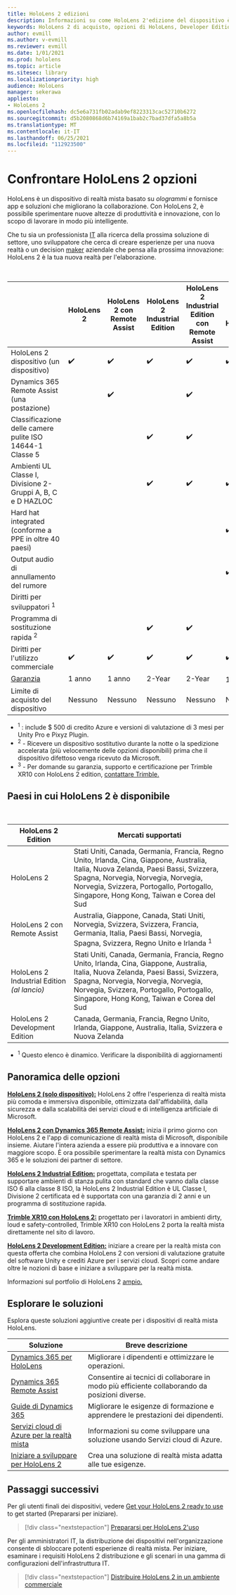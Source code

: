 ```yaml
---
title: HoloLens 2 edizioni
description: Informazioni su come HoloLens 2'edizione del dispositivo è la stessa o diversa e come procedere dopo aver selezionato una delle proprie.
keywords: HoloLens 2 di acquisto, opzioni di HoloLens, Developer Edition
author: evmill
ms.author: v-evmill
ms.reviewer: evmill
ms.date: 1/01/2021
ms.prod: hololens
ms.topic: article
ms.sitesec: library
ms.localizationpriority: high
audience: HoloLens
manager: sekerawa
appliesto:
- HoloLens 2
ms.openlocfilehash: dc5e6a731fb02adab9ef8223313cac52710b6272
ms.sourcegitcommit: d5b2080868d6b74169a1bab2c7bad37dfa5a8b5a
ms.translationtype: MT
ms.contentlocale: it-IT
ms.lasthandoff: 06/25/2021
ms.locfileid: "112923500"
---
```

# <a name="compare-hololens-2-options"></a>Confrontare HoloLens 2 opzioni

HoloLens è un dispositivo di realtà mista basato su *ologrammi* e fornisce app e soluzioni che migliorano la collaborazione. Con HoloLens 2, è possibile sperimentare nuove altezze di produttività e innovazione, con lo scopo di lavorare in modo più intelligente.

Che tu sia un professionista [IT](https://www.microsoft.com/hololens/apps) alla [](https://www.microsoft.com/hololens/developers) ricerca della prossima soluzione di settore, uno sviluppatore che cerca di creare esperienze per una nuova realtà o un decision [maker](https://www.microsoft.com/hololens/apps) aziendale che pensa alla prossima innovazione: HoloLens 2 è la tua nuova realtà per l'elaborazione.

<br>

|                                                      | HoloLens 2 | HoloLens 2 con Remote Assist | HoloLens 2 Industrial Edition | HoloLens 2 Industrial Edition con Remote Assist | Trimble XR10 with HoloLens 2 | HoloLens 2 Development Edition |
|------------------------------------------------------|------------|-------------------------------|-------------------------------|--------------------------------------------------|------------------------------|--------------------------------|
| HoloLens 2 dispositivo (un dispositivo)                       |      ✔️     |               ✔️               |               ✔️               |                         ✔️                        |               ✔️              |                ✔️               |
| Dynamics 365 Remote Assist (una postazione)                |            |               ✔️               |                               |                         ✔️                        |                              |                                |
| Classificazione delle camere pulite ISO 14644-1 Classe 5           |            |                               |               ✔️               |                         ✔️                        |                              |                                |
| Ambienti UL Classe I, Divisione 2-Gruppi A, B, C e D HAZLOC                     |            |                               |               ✔️               |                         ✔️                        |               ✔️              |                                |
| Hard hat integrated (conforme a PPE in oltre 40 paesi) |            |                               |                               |                                                  |               ✔️              |                                |
| Output audio di annullamento del rumore                        |            |                               |                               |                                                  |               ✔️              |                                |
| Diritti per sviluppatori <sup>1</sup>                             |            |                               |                               |                                                  |                              |                ✔️               |
| Programma di sostituzione rapida <sup>2</sup>                          |            |                               |               ✔️               |                         ✔️                        |                              |                                |
| Diritti per l'utilizzo commerciale                                |      ✔️     |               ✔️               |               ✔️               |                         ✔️                        |               ✔️              |                                |
| [Garanzia](hololens2-hardware.md#warranty-information)                                             |   1 anno   |             1 anno            |             2-Year            |                      2-Year                      |            1 anno <sup>3</sup>            |             1 anno             |
| Limite di acquisto del dispositivo                                |    Nessuno    |              Nessuno             |              Nessuno             |                       Nessuno                       |             Nessuno             |       Uno per transazione      |

- <sup>1</sup> : include $ 500 di credito Azure e versioni di valutazione di 3 mesi per Unity Pro e Pixyz Plugin.
- <sup>2</sup> - Ricevere un dispositivo sostitutivo durante la notte o la spedizione accelerata (più velocemente delle opzioni disponibili) prima che il dispositivo difettoso venga ricevuto da Microsoft.
- <sup>3</sup> - Per domande su garanzia, supporto e certificazione per Trimble XR10 con HoloLens 2 edition, [contattare Trimble.](https://fieldtech.trimble.com/en/contact-support)

## <a name="countries-where-hololens-2-is-available"></a>Paesi in cui HoloLens 2 è disponibile

<br>

| HoloLens 2 Edition                  | Mercati supportati               |
|-------------------------------------------| ----------------------------------------| 
| HoloLens 2 | Stati Uniti, Canada, Germania, Francia, Regno Unito, Irlanda, Cina, Giappone, Australia, Italia, Nuova Zelanda, Paesi Bassi, Svizzera, Spagna, Norvegia, Norvegia, Norvegia, Norvegia, Svizzera, Portogallo, Portogallo, Singapore, Hong Kong, Taiwan e Corea del Sud |
| HoloLens 2 con Remote Assist | Australia, Giappone, Canada, Stati Uniti, Norvegia, Svizzera, Svizzera, Francia, Germania, Italia, Paesi Bassi, Norvegia, Spagna, Svizzera, Regno Unito e Irlanda <sup>1</sup> 
| HoloLens 2 Industrial Edition *(al lancio)* | Stati Uniti, Canada, Germania, Francia, Regno Unito, Irlanda, Cina, Giappone, Australia, Italia, Nuova Zelanda, Paesi Bassi, Svizzera, Spagna, Norvegia, Norvegia, Norvegia, Norvegia, Svizzera, Portogallo, Portogallo, Singapore, Hong Kong, Taiwan e Corea del Sud |
| HoloLens 2 Development Edition | Canada, Germania, Francia, Regno Unito, Irlanda, Giappone, Australia, Italia, Svizzera e Nuova Zelanda |
- <sup>1</sup> Questo elenco è dinamico. Verificare la disponibilità di aggiornamenti

## <a name="options-overview"></a>Panoramica delle opzioni

**[HoloLens 2 (solo dispositivo):](hololens2-options-device-only.md)** HoloLens 2 offre l'esperienza di realtà mista più comoda e immersiva disponibile, ottimizzata dall'affidabilità, dalla sicurezza e dalla scalabilità dei servizi cloud e di intelligenza artificiale di Microsoft.

**[HoloLens 2 con Dynamics 365 Remote Assist:](hololens2-options-remote-assist.md)** inizia il primo giorno con HoloLens 2 e l'app di comunicazione di realtà mista di Microsoft, disponibile insieme. Aiutare l'intera azienda a essere più produttiva e a innovare con maggiore scopo. È ora possibile sperimentare la realtà mista con Dynamics 365 e le soluzioni dei partner di settore.

**[HoloLens 2 Industrial Edition:](hololens2-options-industrial-edition.md)** progettata, compilata e testata per supportare ambienti di stanza pulita con standard che vanno dalla classe ISO 6 alla classe 8 ISO, la HoloLens 2 Industrial Edition è UL Classe I, Divisione 2 certificata ed è supportata con una garanzia di 2 anni e un programma di sostituzione rapida.

**[Trimble XR10 con HoloLens 2:](hololens2-options-trimble-xr10-edition.md)** progettato per i lavoratori in ambienti dirty, loud e safety-controlled, Trimble XR10 con HoloLens 2 porta la realtà mista direttamente nel sito di lavoro.

**[HoloLens 2 Development Edition:](hololens2-options-dev-edition.md)** iniziare a creare per la realtà mista con questa offerta che combina HoloLens 2 con versioni di valutazione gratuite del software Unity e crediti Azure per i servizi cloud. Scopri come andare oltre le nozioni di base e iniziare a sviluppare per la realtà mista.

Informazioni sul portfolio di HoloLens 2 [ampio.](https://www.microsoft.com/hololens/buy)

## <a name="explore-solutions"></a>Esplorare le soluzioni

Esplora queste soluzioni aggiuntive create per i dispositivi di realtà mista HoloLens.

| Soluzione | Breve descrizione                                                                                |
|----------|---------------------------------------------------------------------------------------------------|
| [Dynamics 365 per HoloLens](https://www.microsoft.com//hololens/apps)          | Migliorare i dipendenti e ottimizzare le operazioni.                                                        |
| [Dynamics 365 Remote Assist](https://dynamics.microsoft.com/mixed-reality/remote-assist/)          | Consentire ai tecnici di collaborare in modo più efficiente collaborando da posizioni diverse. |
|   [Guide di Dynamics 365](https://dynamics.microsoft.com/mixed-reality/guides/)        | Migliorare le esigenze di formazione e apprendere le prestazioni dei dipendenti.                          |
|  [Servizi cloud di Azure per la realtà mista](https://docs.microsoft.com/windows/mixed-reality/develop/mixed-reality-cloud-services#:~:text=Mixed%20Reality%20services%20Mixed%20Reality%20cloud%20services%20like,all%20in%20the%20context%20of%20your%20users%E2%80%99%20environments)         | Informazioni su come sviluppare una soluzione usando Servizi cloud di Azure.                                       |
|  [Iniziare a sviluppare per HoloLens 2](https://docs.microsoft.com/windows/mixed-reality/develop/development?tabs=unity)         | Crea una soluzione di realtà mista adatta alle tue esigenze.                                                 |

## <a name="next-steps"></a>Passaggi successivi

Per gli utenti finali dei dispositivi, vedere [Get your HoloLens 2 ready to use](hololens2-setup.md) to get started (Prepararsi per iniziare).

> [!div class="nextstepaction"]
> [Prepararsi per HoloLens 2'uso](hololens2-setup.md)

Per gli amministratori IT, la distribuzione dei dispositivi nell'organizzazione consente di sbloccare potenti esperienze di realtà mista. Per iniziare, esaminare i requisiti HoloLens 2 distribuzione e gli scenari in una gamma di configurazioni dell'infrastruttura IT.

> [!div class="nextstepaction"]
> [Distribuire HoloLens 2 in un ambiente commerciale](hololens-requirements.md)
